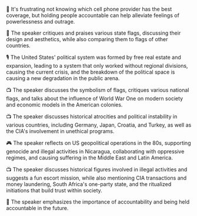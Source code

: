 📱 It's frustrating not knowing which cell phone provider has the best coverage, but holding people accountable can help alleviate feelings of powerlessness and outrage.

🚩 The speaker critiques and praises various state flags, discussing their design and aesthetics, while also comparing them to flags of other countries.

🎙️ The United States' political system was formed by free real estate and expansion, leading to a system that only worked without regional divisions, causing the current crisis, and the breakdown of the political space is causing a new degradation in the public arena.

📺 The speaker discusses the symbolism of flags, critiques various national flags, and talks about the influence of World War One on modern society and economic models in the American colonies.

📺 The speaker discusses historical atrocities and political instability in various countries, including Germany, Japan, Croatia, and Turkey, as well as the CIA's involvement in unethical programs.

🎮 The speaker reflects on US geopolitical operations in the 80s, supporting genocide and illegal activities in Nicaragua, collaborating with oppressive regimes, and causing suffering in the Middle East and Latin America.

📺 The speaker discusses historical figures involved in illegal activities and suggests a fun escort mission, while also mentioning CIA transactions and money laundering, South Africa's one-party state, and the ritualized initiations that build trust within society.

🎥 The speaker emphasizes the importance of accountability and being held accountable in the future.

